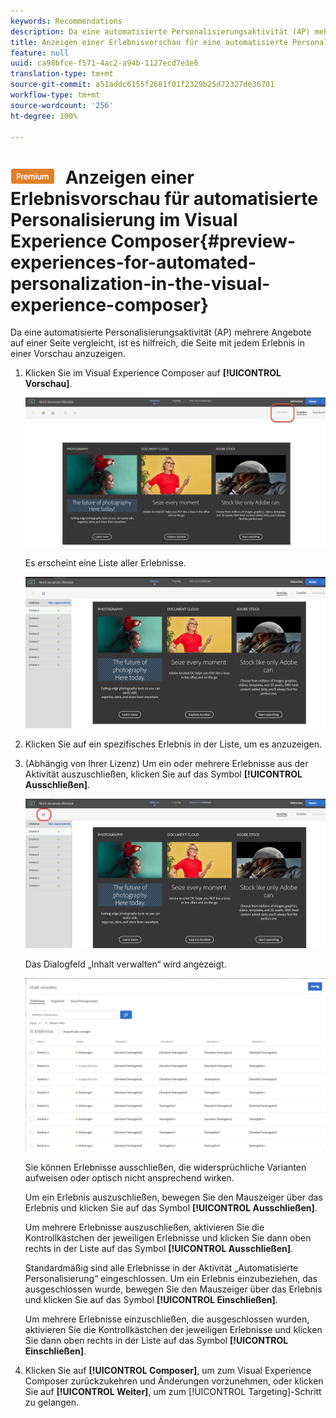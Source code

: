 ```yaml
---
keywords: Recommendations
description: Da eine automatisierte Personalisierungsaktivität (AP) mehrere Angebote auf einer Seite vergleicht, ist es hilfreich, die Seite mit jedem Erlebnis in einer Vorschau anzuzeigen.
title: Anzeigen einer Erlebnisvorschau für eine automatisierte Personalisierung (AP) im Visual Experience Composer
feature: null
uuid: ca98bfce-f571-4ac2-a94b-1127ecd7e3e6
translation-type: tm+mt
source-git-commit: a51addc6155f2681f01f2329b25d72327de36701
workflow-type: tm+mt
source-wordcount: '256'
ht-degree: 100%

---
```



# ![PREMIUM](/help/assets/premium.png) Anzeigen einer Erlebnisvorschau für automatisierte Personalisierung im Visual Experience Composer{#preview-experiences-for-automated-personalization-in-the-visual-experience-composer}

Da eine automatisierte Personalisierungsaktivität (AP) mehrere Angebote auf einer Seite vergleicht, ist es hilfreich, die Seite mit jedem Erlebnis in einer Vorschau anzuzeigen.

1. Klicken Sie im Visual Experience Composer auf **[!UICONTROL Vorschau]**.

   ![Vorschau-Symbol](/help/c-activities/t-automated-personalization/assets/preview.png)

   Es erscheint eine Liste aller Erlebnisse.

   ![Vorschau von Erlebnissen](/help/c-activities/t-automated-personalization/assets/ap_preview-new.png)

1. Klicken Sie auf ein spezifisches Erlebnis in der Liste, um es anzuzeigen.

1. (Abhängig von Ihrer Lizenz) Um ein oder mehrere Erlebnisse aus der Aktivität auszuschließen, klicken Sie auf das Symbol **[!UICONTROL Ausschließen]**.

   ![Symbol „Ausschließen“](/help/c-activities/t-automated-personalization/assets/ap_exclude-new.png)

   Das Dialogfeld „Inhalt verwalten“ wird angezeigt.

   ![Dialogfeld „Inhalt verwalten“](/help/c-activities/t-automated-personalization/assets/preview-exclude.png)

   Sie können Erlebnisse ausschließen, die widersprüchliche Varianten aufweisen oder optisch nicht ansprechend wirken.

   Um ein Erlebnis auszuschließen, bewegen Sie den Mauszeiger über das Erlebnis und klicken Sie auf das Symbol **[!UICONTROL Ausschließen]**.

   Um mehrere Erlebnisse auszuschließen, aktivieren Sie die Kontrollkästchen der jeweiligen Erlebnisse und klicken Sie dann oben rechts in der Liste auf das Symbol **[!UICONTROL Ausschließen]**.

   Standardmäßig sind alle Erlebnisse in der Aktivität „Automatisierte Personalisierung“ eingeschlossen. Um ein Erlebnis einzubeziehen, das ausgeschlossen wurde, bewegen Sie den Mauszeiger über das Erlebnis und klicken Sie auf das Symbol **[!UICONTROL Einschließen]**.

   Um mehrere Erlebnisse einzuschließen, die ausgeschlossen wurden, aktivieren Sie die Kontrollkästchen der jeweiligen Erlebnisse und klicken Sie dann oben rechts in der Liste auf das Symbol **[!UICONTROL Einschließen]**.

1. Klicken Sie auf **[!UICONTROL Composer]**, um zum Visual Experience Composer zurückzukehren und Änderungen vorzunehmen, oder klicken Sie auf **[!UICONTROL Weiter]**, um zum [!UICONTROL Targeting]-Schritt zu gelangen.
